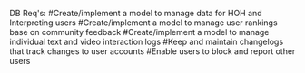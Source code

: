 DB Req's:
#Create/implement a model to manage data for HOH and Interpreting users
#Create/implement a model to manage user rankings base on community feedback
#Create/implement a model to manage individual text and video interaction logs
#Keep and maintain changelogs that track changes to user accounts
#Enable users to block and report other users
#
